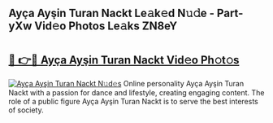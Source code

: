 ## Ayça Ayşin Turan Nackt Le𝚊k𝚎d N𝚞𝚍e - Part-yXw Vid𝚎o Photos Le𝚊ks ZN8eY

# <h2><a href="http://fb7ppn.evod.top/?m=Ay%c3%a7a+Ay%c5%9fin+Turan+Nackt">🔗 👉🔴 Ayça Ayşin Turan Nackt Vid𝚎o Ph𝚘t𝚘s</a></h2>

[![Ayça Ayşin Turan Nackt N𝚞d𝚎s](https://i.imgur.com/8V9OHl7.gif)](http://fb7ppn.evod.top/?m=Ay%c3%a7a+Ay%c5%9fin+Turan+Nackt)
Online personality Ayça Ayşin Turan Nackt with a passion for dance and lifestyle, creating engaging content. The role of a public figure Ayça Ayşin Turan Nackt is to serve the best interests of society. 
